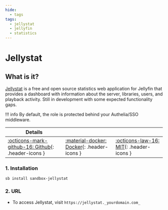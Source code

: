 ```yaml
---
hide:
  - tags
tags:
  - jellystat
  - jellyfin
  - statistics
---
```


# Jellystat

## What is it?

[Jellystat](https://github.com/CyferShepard/Jellystat) is a free and open source statistics web application for Jellyfin that provides a dashboard with information about the server, libraries, users, and playback activity. Still in development with some expected functionality gaps.

!!! info
    By default, the role is protected behind your Authelia/SSO middleware.

| Details     |             |             |
|-------------|-------------|-------------|
| [:octicons-mark-github-16: Github](https://github.com/CyferShepard/Jellystat){: .header-icons } | [:material-docker: Docker](https://hub.docker.com/r/cyfershepard/jellystat){: .header-icons } | [:octicons-law-16: MIT](https://github.com/CyferShepard/Jellystat/blob/main/LICENSE){: .header-icons } |

### 1. Installation

``` shell
sb install sandbox-jellystat
```

### 2. URL

- To access Jellystat, visit `https://jellystat._yourdomain.com_`